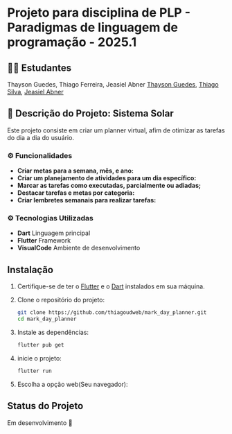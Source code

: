 # Projeto para disciplina de PLP - Paradigmas de linguagem de programação - 2025.1

## 👨‍💻 Estudantes

Thayson Guedes,  Thiago Ferreira, Jeasiel Abner
[Thayson Guedes](https://github.com/ThaysonScript), [Thiago Silva](https://github.com/thiagoudweb), [Jeasiel Abner](https://github.com/Jeasiel)

## 🚀 Descrição do Projeto: Sistema Solar

Este projeto consiste em criar um planner virtual, afim de otimizar as tarefas do dia a dia do usuário.

### ⚙️ Funcionalidades

- **Criar metas para a semana, mês, e ano:** 
- **Criar um planejamento de atividades para um dia específico:** 
- **Marcar as tarefas como executadas, parcialmente ou adiadas;** 
- **Destacar tarefas e metas por categoria:** 
- **Criar lembretes semanais para realizar tarefas:** 

### ⚙️ Tecnologias Utilizadas

- **Dart** Linguagem principal
- **Flutter** Framework
- **VisualCode** Ambiente de desenvolvimento

## Instalação

1. Certifique-se de ter o [Flutter](https://flutter.dev/) e o [Dart](https://dart.dev/) instalados em sua máquina.

2. Clone o repositório do projeto:

   ```bash
   git clone https://github.com/thiagoudweb/mark_day_planner.git
   cd mark_day_planner
   
3. Instale as dependências:
   
    ```bash
    flutter pub get

5. inicie o projeto:

    ```bash
    flutter run
    
6. Escolha a opção web(Seu navegador):



## Status do Projeto

Em desenvolvimento 🚧